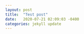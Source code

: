 ```yaml
---
layout: post
title:  "Test post"
date:   2020-07-21 02:09:03 -0400
categories: jekyll update
---
```


